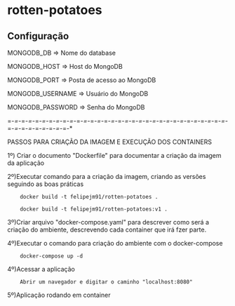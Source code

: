 # rotten-potatoes

## Configuração

MONGODB_DB => Nome do database

MONGODB_HOST => Host do MongoDB

MONGODB_PORT => Posta de acesso ao MongoDB

MONGODB_USERNAME => Usuário do MongoDB

MONGODB_PASSWORD => Senha do MongoDB


=-*=-*=-*=-*=-*=-*=-*=-*=-*=-*=-*=-*=-*=-*=-*=-*=-*=-*=-*=-*=-*=-*=-*=-*=-*=-*=-*=-*=-*=-*=-*=-*=-*=-*=-*=-*=-*=-*=-*=-*=-*

PASSOS PARA CRIAÇÃO DA IMAGEM E EXECUÇÃO DOS CONTAINERS


1º) Criar o documento "Dockerfile" para documentar a criação da imagem da aplicação


2º)Executar comando para a criação da imagem, criando as versões seguindo as boas práticas

        docker build -t felipejm91/rotten-potatoes .

        docker build -t felipejm91/rotten-potatoes:v1 .


3º)Criar arquivo "docker-compose.yaml" para descrever como será a criação do ambiente, descrevendo cada container que irá fzer parte.


4º)Executar o comando para criação do ambiente com o docker-compose

        docker-compose up -d
    
4º)Acessar a aplicação


        Abrir um navegador e digitar o caminho "localhost:8080"


5º)Aplicação rodando em container
